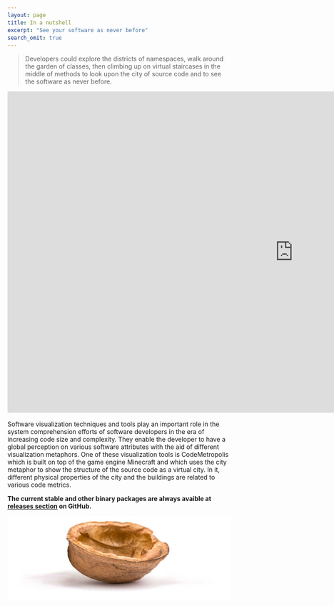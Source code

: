 ```yaml
---
layout: page
title: In a nutshell
excerpt: "See your software as never before"
search_omit: true
---
```


> Developers could explore the districts of namespaces, walk around the garden of classes, then climbing up on virtual staircases in the middle of methods to look upon the city of source code and to see the software as never before.

<iframe width="1280" height="720" src="https://www.youtube.com/embed/O5Ijvs44vv4?rel=0&amp;controls=0&amp;showinfo=0" frameborder="0" allowfullscreen></iframe>

Software visualization techniques and tools play an important role in the system comprehension efforts of software developers in the era of increasing code size and complexity. They enable the developer to have a global perception on various software attributes with the aid of different visualization metaphors. One of these visualization tools is CodeMetropolis which is built on top of the game engine Minecraft and which uses the city metaphor to show the structure of the source code as a virtual city. In it, different physical properties of the city and the buildings are related to various code metrics.

**The current stable and other binary packages are always avaible at [releases section](https://github.com/codemetropolis/CodeMetropolis/releases) on GitHub.**

<img src="images/nutshell.jpg" class="entry-inner-image" />
